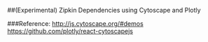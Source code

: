 ##(Experimental) Zipkin Dependencies using Cytoscape and Plotly

###Reference: 
http://js.cytoscape.org/#demos
https://github.com/plotly/react-cytoscapejs